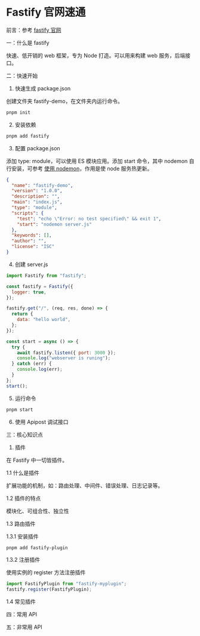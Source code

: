 # Fastify 官网速通

前言：参考 [fastify 官网](https://www.fastify.cn/)

一：什么是 fastify

快速、低开销的 web 框架，专为 Node 打造。可以用来构建 web 服务，后端接口。

二：快速开始

1. 快速生成 package.json

创建文件夹 fastify-demo，在文件夹内运行命令。

```bash
pnpm init
```

2. 安装依赖

```bash
pnpm add fastify
```

3. 配置 package.json

添加 type: module，可以使用 ES 模块应用。添加 start 命令，其中 nodemon 自行安装，可参考 [使用 nodemon](https://blog.csdn.net/weixin_64684095/article/details/134244205)，作用是使 node 服务热更新。

```json
{
  "name": "fastify-demo",
  "version": "1.0.0",
  "description": "",
  "main": "index.js",
  "type": "module",
  "scripts": {
    "test": "echo \"Error: no test specified\" && exit 1",
    "start": "nodemon server.js"
  },
  "keywords": [],
  "author": "",
  "license": "ISC"
}
```

4. 创建 server.js

```js
import Fastify from "fastify";

const fastify = Fastify({
  logger: true,
});

fastify.get("/", (req, res, done) => {
  return {
    data: "hello world",
  };
});

const start = async () => {
  try {
    await fastify.listen({ port: 3000 });
    console.log("webserver is runing");
  } catch (err) {
    console.log(err);
  }
};
start();
```

5. 运行命令

```js
pnpm start
```

6. 使用 Apipost 调试接口

<!-- 1 -->

三：核心知识点

1. 插件

在 Fastify 中一切皆插件。

1.1 什么是插件

扩展功能的机制，如：路由处理、中间件、错误处理、日志记录等。

1.2 插件的特点

模块化、可组合性、独立性

1.3 路由插件

1.3.1 安装插件

```bash
pnpm add fastify-plugin
```

1.3.2 注册插件

使用实例的 register 方法注册插件

```js
import FastifyPlugin from "fastify-myplugin";
fastify.register(FastifyPlugin);
```

1.4 常见插件

四：常用 API

五：非常用 API
